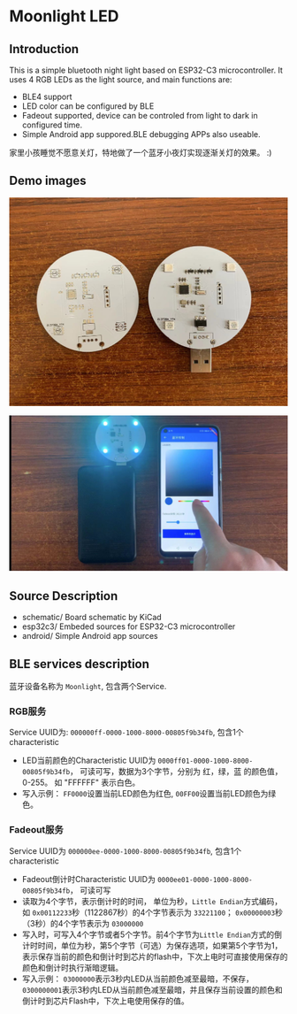 # Moonlight LED
## Introduction
This is a simple bluetooth night light based on ESP32-C3 microcontroller. It uses 4 RGB LEDs as the light source, and main functions are:
- BLE4 support
- LED color can be configured by BLE
- Fadeout supported, device can be controled from light to dark in configured time.
- Simple Android app suppored.BLE debugging APPs also useable.

家里小孩睡觉不愿意关灯，特地做了一个蓝牙小夜灯实现逐渐关灯的效果。 :)

## Demo images

![](images/2.jpg?raw=true)

![](images/1.jpg?raw=true)

## Source Description

- schematic/  Board schematic by KiCad
- esp32c3/  Embeded sources for ESP32-C3 microcontroller
- android/ Simple Android app sources

## BLE services description

蓝牙设备名称为 `Moonlight`, 包含两个Service.

### RGB服务
Service UUID为: `000000ff-0000-1000-8000-00805f9b34fb`, 包含1个characteristic
- LED当前颜色的Characteristic UUID为 `0000ff01-0000-1000-8000-00805f9b34fb`， 可读可写，数据为3个字节，分别为 红，绿，蓝 的颜色值，0-255。 如 "FFFFFF" 表示白色。
- 写入示例： `FF0000`设置当前LED颜色为红色, `00FF00`设置当前LED颜色为绿色。

### Fadeout服务
Service UUID为 `000000ee-0000-1000-8000-00805f9b34fb`, 包含1个characteristic
- Fadeout倒计时Characteristic UUID为 `0000ee01-0000-1000-8000-00805f9b34fb`， 可读可写
- 读取为4个字节，表示倒计时的时间， 单位为秒，`Little Endian`方式编码，如 `0x00112233`秒（1122867秒）的4个字节表示为  `33221100`； `0x00000003`秒（3秒）的4个字节表示为 `03000000`
- 写入时，可写入4个字节或者5个字节。前4个字节为`Little Endian`方式的倒计时时间，单位为秒，第5个字节（可选）为保存选项，如果第5个字节为1，表示保存当前的颜色和倒计时到芯片的flash中，下次上电时可直接使用保存的颜色和倒计时执行渐暗逻辑。
- 写入示例： `03000000`表示3秒内LED从当前颜色减至最暗，不保存， `0300000001`表示3秒内LED从当前颜色减至最暗，并且保存当前设置的颜色和倒计时到芯片Flash中，下次上电使用保存的值。
